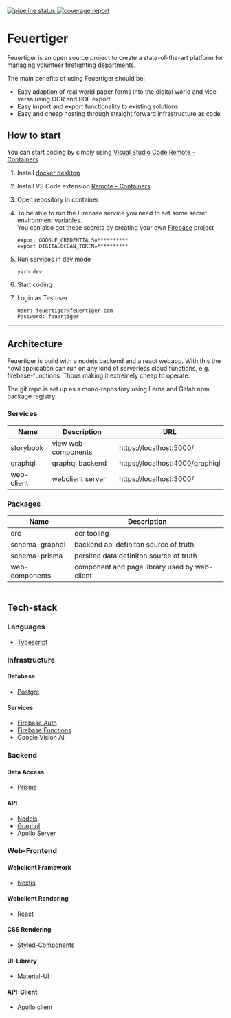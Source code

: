 <p>
    <a href="https://gitlab.com/feuertiger/feuertiger/-/commits/dev">
        <img alt="pipeline status" src="https://gitlab.com/feuertiger/feuertiger/badges/dev/pipeline.svg" />
    </a>
    <a href="https://gitlab.com/feuertiger/feuertiger/-/commits/dev">
        <img alt="coverage report" src="https://gitlab.com/feuertiger/feuertiger/badges/dev/coverage.svg" />
    </a>
</p>

# Feuertiger

Feuertiger is an open source project to create a state-of-the-art platform for managing volunteer firefighting departments.

The main benefits of using Feuertiger should be:

-   Easy adaption of real world paper forms into the digital world and vice versa using OCR and PDF export
-   Easy import and export functionality to existing solutions
-   Easy and cheap hosting through straight forward infrastructure as code

## How to start

You can start coding by simply using [Visual Studio Code Remote - Containers ](https://code.visualstudio.com/docs/remote/containers)

1. Install [docker desktop](https://docs.docker.com/desktop/)
2. Install VS Code extension [Remote - Containers](https://marketplace.visualstudio.com/items?itemName=ms-vscode-remote.remote-containers).
3. Open repository in container
4. To be able to run the Firebase service you need to set some secret environment variables.<br/>
   You can also get these secrets by creating your own [Firebase](https://firebase.google.com/) project

    ```
    export GOOGLE_CREDENTIALS=**********
    export DIGITALOCEAN_TOKEN=**********
    ```

5. Run services in dev mode
    ```
    yarn dev
    ```
6. Start coding
7. Login as Testuser
    ```
    User: feuertiger@feuertiger.com
    Password: feuertiger
    ```

---

## Architecture

Feuertiger is build with a nodejs backend and a react webapp.
With this the howl application can run on any kind of serverless cloud functions, e.g. firebase-functions.
Thous making it extremely cheap to operate.

The git repo is set up as a mono-repository using Lerna and Gitlab npm package registry.

### Services

| Name       | Description         | URL                             |
| ---------- | ------------------- | ------------------------------- |
| storybook  | view web-components | https://localhost:5000/         |
| graphql    | graphql backend     | https://localhost:4000/graphiql |
| web-client | webclient server    | https://localhost:3000/         |

### Packages

| Name           | Description                                   |
| -------------- | --------------------------------------------- |
| orc            | ocr tooling                                   |
| schema-graphql | backend api definiton source of truth         |
| schema-prisma  | persited data definiton source of truth       |
| web-components | component and page library used by web-client |

---

## Tech-stack

### Languages

-   [Typescript](https://www.typescriptlang.org/docs/home)

### Infrastructure

#### Database

-   [Postgre](https://www.postgresql.org/)

#### Services

-   [Firebase Auth](https://firebase.google.com/)
-   [Firebase Functions](https://firebase.google.com/)
-   Google Vision AI

### Backend

#### Data Access

-   [Prisma](https://www.prisma.io/docs/)

#### API

-   [Nodejs](https://nodejs.org/en/docs/)
-   [Graphql](https://graphql.org/learn/)
-   [Apollo Server](https://www.apollographql.com/docs/apollo-server/)

### Web-Frontend

#### Webclient Framework

-   [Nextjs](https://nextjs.org/)

#### Webclient Rendering

-   [React](https://reactjs.org/docs/getting-started.html)

#### CSS Rendering

-   [Styled-Components](https://styled-components.com/docs)

#### UI-Library

-   [Material-UI](https://material-ui.com/)

#### API-Client

-   [Apollo client](https://www.apollographql.com/docs/react/)
